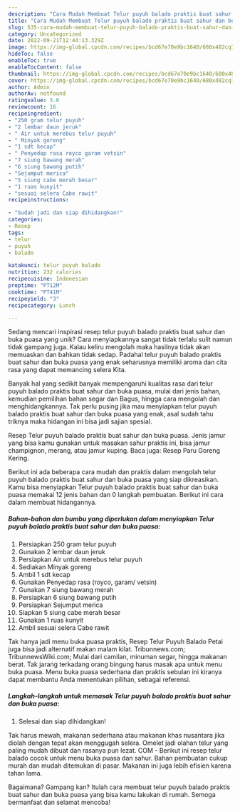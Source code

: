 ```yaml
---
description: "Cara Mudah Membuat Telur puyuh balado praktis buat sahur dan buka puasa yang Mantap"
title: "Cara Mudah Membuat Telur puyuh balado praktis buat sahur dan buka puasa yang Mantap"
slug: 535-cara-mudah-membuat-telur-puyuh-balado-praktis-buat-sahur-dan-buka-puasa-yang-mantap
category: Uncategorized
date: 2022-09-21T12:44:13.329Z
image: https://img-global.cpcdn.com/recipes/bcd67e70e9bc1640/680x482cq70/telur-puyuh-balado-praktis-buat-sahur-dan-buka-puasa-foto-resep-utama.jpg
hideToc: false
enableToc: true
enableTocContent: false
thumbnail: https://img-global.cpcdn.com/recipes/bcd67e70e9bc1640/680x482cq70/telur-puyuh-balado-praktis-buat-sahur-dan-buka-puasa-foto-resep-utama.jpg
cover: https://img-global.cpcdn.com/recipes/bcd67e70e9bc1640/680x482cq70/telur-puyuh-balado-praktis-buat-sahur-dan-buka-puasa-foto-resep-utama.jpg
author: Admin
authorAv: notfound
ratingvalue: 3.6
reviewcount: 16
recipeingredient:
- "250 gram telur puyuh"
- "2 lembar daun jeruk"
- " Air untuk merebus telur puyuh"
- " Minyak goreng"
- "1 sdt kecap"
- " Penyedap rasa royco garam vetsin"
- "7 siung bawang merah"
- "6 siung bawang putih"
- "Sejumput merica"
- "5 siung cabe merah besar"
- "1 ruas kunyit"
- "sesuai selera Cabe rawit"
recipeinstructions:

- "Sudah jadi dan siap dihidangkan!"
categories:
- Resep
tags:
- telur
- puyuh
- balado

katakunci: telur puyuh balado 
nutrition: 232 calories
recipecuisine: Indonesian
preptime: "PT12M"
cooktime: "PT41M"
recipeyield: "3"
recipecategory: Lunch

---
```





Sedang mencari inspirasi resep telur puyuh balado praktis buat sahur dan buka puasa yang unik? Cara menyiapkannya sangat tidak terlalu sulit namun tidak gampang juga. Kalau keliru mengolah maka hasilnya tidak akan memuaskan dan bahkan tidak sedap. Padahal telur puyuh balado praktis buat sahur dan buka puasa yang enak seharusnya memiliki aroma dan cita rasa yang dapat memancing selera Kita.





Banyak hal yang sedikit banyak mempengaruhi kualitas rasa dari telur puyuh balado praktis buat sahur dan buka puasa, mulai dari jenis bahan, kemudian pemilihan bahan segar dan Bagus, hingga cara mengolah dan menghidangkannya. Tak perlu pusing jika mau menyiapkan telur puyuh balado praktis buat sahur dan buka puasa yang enak,      asal sudah tahu triknya maka hidangan ini bisa jadi sajian spesial.














Resep Telur puyuh balado praktis buat sahur dan buka puasa. Jenis jamur yang bisa kamu gunakan untuk masakan sahur praktis ini, bisa jamur champignon, merang, atau jamur kuping. Baca juga: Resep Paru Goreng Kering.






Berikut ini ada beberapa cara mudah dan praktis dalam mengolah telur puyuh balado praktis buat sahur dan buka puasa yang siap dikreasikan. Kamu bisa menyiapkan Telur puyuh balado praktis buat sahur dan buka puasa memakai 12 jenis bahan dan 0 langkah pembuatan. Berikut ini cara dalam membuat hidangannya.

<!--inarticleads1-->

##### Bahan-bahan dan bumbu yang diperlukan dalam menyiapkan Telur puyuh balado praktis buat sahur dan buka puasa:

1. Persiapkan 250 gram telur puyuh
1. Gunakan 2 lembar daun jeruk
1. Persiapkan  Air untuk merebus telur puyuh
1. Sediakan  Minyak goreng
1. Ambil 1 sdt kecap
1. Gunakan  Penyedap rasa (royco, garam/ vetsin)
1. Gunakan 7 siung bawang merah
1. Persiapkan 6 siung bawang putih
1. Persiapkan Sejumput merica
1. Siapkan 5 siung cabe merah besar
1. Gunakan 1 ruas kunyit
1. Ambil sesuai selera Cabe rawit


Tak hanya jadi menu buka puasa praktis, Resep Telur Puyuh Balado Petai juga bisa jadi alternatif makan malam kilat. Tribunnews.com; TribunnewsWiki.com; Mulai dari camilan, minuman segar, hingga makanan berat. Tak jarang terkadang orang bingung harus masak apa untuk menu buka puasa. Menu buka puasa sederhana dan praktis sebulan ini kiranya dapat membantu Anda menentukan pilihan, sebagai referensi. 

<!--inarticleads2-->

##### Langkah-langkah untuk memasak Telur puyuh balado praktis buat sahur dan buka puasa:


1. Selesai dan siap dihidangkan!

Tak harus mewah, makanan sederhana atau makanan khas nusantara jika diolah dengan tepat akan menggugah selera. Omelet jadi olahan telur yang paling mudah dibuat dan rasanya pun lezat. COM - Berikut ini resep telur balado cocok untuk menu buka puasa dan sahur. Bahan pembuatan cukup murah dan mudah ditemukan di pasar. Makanan ini juga lebih efisien karena tahan lama. 

Bagaimana? Gampang kan? Itulah cara membuat telur puyuh balado praktis buat sahur dan buka puasa yang bisa kamu lakukan di rumah. Semoga bermanfaat dan selamat mencoba!
